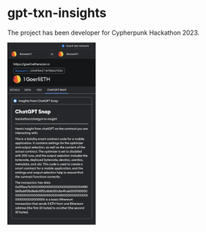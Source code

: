 # gpt-txn-insights

The project has been developer for Cypherpunk Hackathon 2023.

<img src="https://github.com/MetaMask/gpt-txn-insights/blob/main/demo/demo1.png?raw=true" width="200px" />
